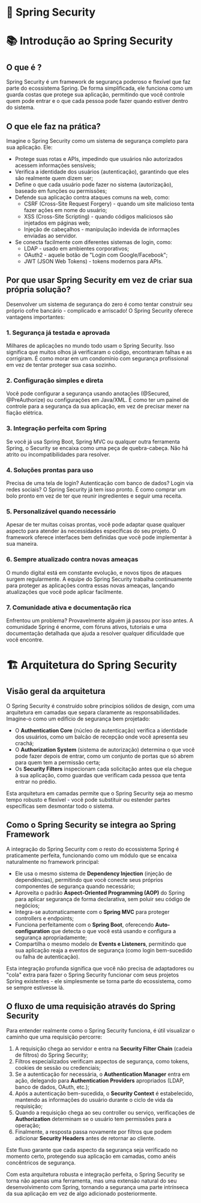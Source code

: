 # 🚀 Spring Security

# 📚 Introdução ao Spring Security

## O que é ?

Spring Security é um framework de segurança poderoso e flexível que faz parte do ecossistema Spring. De forma simplificada, ele funciona como um guarda costas que protege sua aplicação, permitindo que você controle quem pode entrar e o que cada pessoa pode fazer quando estiver dentro do sistema.

## O que ele faz na prática?

Imagine o Spring Security como um sistema de segurança completo para sua aplicação. Ele:

- Protege suas rotas e APIs, impedindo que usuários não autorizados acessem informações sensíveis;
- Verifica a identidade dos usuários (autenticação), garantindo que eles são realmente quem dizem ser;
- Define o que cada usuário pode fazer no sistema (autorização), baseado em funções ou permissões;
- Defende sua aplicação contra ataques comuns na web, como:
    - CSRF (Cross-Site Request Forgery) - quando um site malicioso tenta fazer ações em nome do usuário;
    - XSS (Cross-Site Scripting) - quando códigos maliciosos são injetados em páginas web;
    - Injeção de cabeçalhos - manipulação indevida de informações enviadas ao servidor.
- Se conecta facilmente com diferentes sistemas de login, como:
    - LDAP - usado em ambientes corporativos;
    - OAuth2 - aquele botão de "Login com Google/Facebook";
    - JWT (JSON Web Tokens) - tokens modernos para APIs.

## Por que usar Spring Security em vez de criar sua própria solução?

Desenvolver um sistema de segurança do zero é como tentar construir seu próprio cofre bancário - complicado e arriscado! O Spring Security oferece vantagens importantes:

### 1. Segurança já testada e aprovada

Milhares de aplicações no mundo todo usam o Spring Security. Isso significa que muitos olhos já verificaram o código, encontraram falhas e as corrigiram. É como morar em um condomínio com segurança profissional em vez de tentar proteger sua casa sozinho.

### 2. Configuração simples e direta

Você pode configurar a segurança usando anotações (@Secured, @PreAuthorize) ou configurações em Java/XML. É como ter um painel de controle para a segurança da sua aplicação, em vez de precisar mexer na fiação elétrica.

### 3. Integração perfeita com Spring

Se você já usa Spring Boot, Spring MVC ou qualquer outra ferramenta Spring, o Security se encaixa como uma peça de quebra-cabeça. Não há atrito ou incompatibilidades para resolver.

### 4. Soluções prontas para uso

Precisa de uma tela de login? Autenticação com banco de dados? Login via redes sociais? O Spring Security já tem isso pronto. É como comprar um bolo pronto em vez de ter que reunir ingredientes e seguir uma receita.

### 5. Personalizável quando necessário

Apesar de ter muitas coisas prontas, você pode adaptar quase qualquer aspecto para atender às necessidades específicas do seu projeto. O framework oferece interfaces bem definidas que você pode implementar à sua maneira.

### 6. Sempre atualizado contra novas ameaças

O mundo digital está em constante evolução, e novos tipos de ataques surgem regularmente. A equipe do Spring Security trabalha continuamente para proteger as aplicações contra essas novas ameaças, lançando atualizações que você pode aplicar facilmente.

### 7. Comunidade ativa e documentação rica

Enfrentou um problema? Provavelmente alguém já passou por isso antes. A comunidade Spring é enorme, com fóruns ativos, tutoriais e uma documentação detalhada que ajuda a resolver qualquer dificuldade que você encontre.

# 🏗️ Arquitetura do Spring Security

## Visão geral da arquitetura

O Spring Security é construído sobre princípios sólidos de design, com uma arquitetura em camadas que separa claramente as responsabilidades. Imagine-o como um edifício de segurança bem projetado:

- O **Authentication Core** (núcleo de autenticação) verifica a identidade dos usuários, como um balcão de recepção onde você apresenta seu crachá;
- O **Authorization System** (sistema de autorização) determina o que você pode fazer depois de entrar, como um conjunto de portas que só abrem para quem tem a permissão certa;
- Os **Security Filters** inspecionam cada solicitação antes que ela chegue à sua aplicação, como guardas que verificam cada pessoa que tenta entrar no prédio.

Esta arquitetura em camadas permite que o Spring Security seja ao mesmo tempo robusto e flexível - você pode substituir ou estender partes específicas sem desmontar todo o sistema.

## Como o Spring Security se integra ao Spring Framework

A integração do Spring Security com o resto do ecossistema Spring é praticamente perfeita, funcionando como um módulo que se encaixa naturalmente no framework principal:

- Ele usa o mesmo sistema de **Dependency Injection** (injeção de dependências), permitindo que você conecte seus próprios componentes de segurança quando necessário;
- Aproveita o padrão **Aspect-Oriented Programming (AOP)** do Spring para aplicar segurança de forma declarativa, sem poluir seu código de negócios;
- Integra-se automaticamente com o **Spring MVC** para proteger controllers e endpoints;
- Funciona perfeitamente com o **Spring Boot**, oferecendo **Auto-configuration** que detecta o que você está usando e configura a segurança apropriadamente;
- Compartilha o mesmo modelo de **Events e Listeners**, permitindo que sua aplicação reaja a eventos de segurança (como login bem-sucedido ou falha de autenticação).

Esta integração profunda significa que você não precisa de adaptadores ou "cola" extra para fazer o Spring Security funcionar com seus projetos Spring existentes - ele simplesmente se torna parte do ecossistema, como se sempre estivesse lá.

## O fluxo de uma requisição através do Spring Security

Para entender realmente como o Spring Security funciona, é útil visualizar o caminho que uma requisição percorre:

1. A requisição chega ao servidor e entra na **Security Filter Chain** (cadeia de filtros) do Spring Security;
2. Filtros especializados verificam aspectos de segurança, como tokens, cookies de sessão ou credenciais;
3. Se a autenticação for necessária, o **Authentication Manager** entra em ação, delegando para **Authentication Providers** apropriados (LDAP, banco de dados, OAuth, etc.);
4. Após a autenticação bem-sucedida, o **Security Context** é estabelecido, mantendo as informações do usuário durante o ciclo de vida da requisição;
5. Quando a requisição chega ao seu controller ou serviço, verificações de **Authorization** determinam se o usuário tem permissões para a operação;
6. Finalmente, a resposta passa novamente por filtros que podem adicionar **Security Headers** antes de retornar ao cliente.

Este fluxo garante que cada aspecto da segurança seja verificado no momento certo, protegendo sua aplicação em camadas, como anéis concêntricos de segurança.

Com esta arquitetura robusta e integração perfeita, o Spring Security se torna não apenas uma ferramenta, mas uma extensão natural do seu desenvolvimento com Spring, tornando a segurança uma parte intrínseca da sua aplicação em vez de algo adicionado posteriormente.